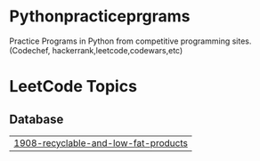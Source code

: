 # Pythonpracticeprgrams
Practice Programs in Python from competitive programming sites. (Codechef, hackerrank,leetcode,codewars,etc)

<!---LeetCode Topics Start-->
# LeetCode Topics
## Database
|  |
| ------- |
| [1908-recyclable-and-low-fat-products](https://github.com/vinaysr93/Pythonpracticeprograms/tree/master/1908-recyclable-and-low-fat-products) |
<!---LeetCode Topics End-->